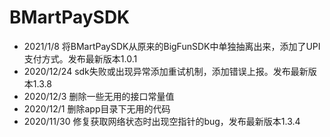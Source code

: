 # BMartPaySDK

* 2021/1/8   将BMartPaySDK从原来的BigFunSDK中单独抽离出来，添加了UPI支付方式。发布最新版本1.0.1
* 2020/12/24 sdk失败或出现异常添加重试机制，添加错误上报。发布最新版本1.3.8
* 2020/12/3  删除一些无用的接口常量值
* 2020/12/1  删除app目录下无用的代码
* 2020/11/30 修复获取网络状态时出现空指针的bug，发布最新版本1.3.4
